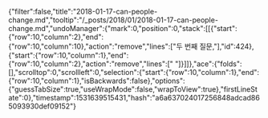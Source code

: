 {"filter":false,"title":"2018-01-17-can-people-change.md","tooltip":"/_posts/2018/01/2018-01-17-can-people-change.md","undoManager":{"mark":0,"position":0,"stack":[[{"start":{"row":10,"column":2},"end":{"row":10,"column":10},"action":"remove","lines":["두 번째 질문,"],"id":424},{"start":{"row":10,"column":1},"end":{"row":10,"column":2},"action":"remove","lines":[" "]}]]},"ace":{"folds":[],"scrolltop":0,"scrollleft":0,"selection":{"start":{"row":10,"column":1},"end":{"row":10,"column":1},"isBackwards":false},"options":{"guessTabSize":true,"useWrapMode":false,"wrapToView":true},"firstLineState":0},"timestamp":1531639515431,"hash":"a6a637024017256848adcad865093930def09152"}